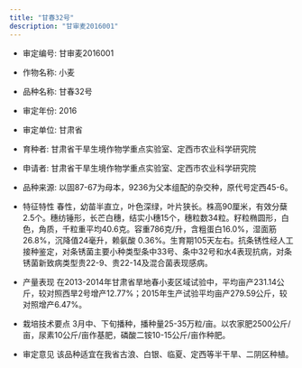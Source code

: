 ```yaml
---
title: "甘春32号"
description: "甘审麦2016001"
---
```

* 审定编号:  甘审麦2016001

*  作物名称:  小麦

*  品种名称:  甘春32号

*  审定年份:  2016

*  审定单位:  甘肃省

* 育种者:  甘肃省干旱生境作物学重点实验室、定西市农业科学研究院

*  申请者:  甘肃省干旱生境作物学重点实验室、定西市农业科学研究院

*  品种来源:  以固87-67为母本，9236为父本组配的杂交种，原代号定西45-6。

*  特征特性
春性，幼苗半直立，叶色深绿，叶片狭长。株高90厘米，有效分蘖2.5个。穗纺锤形，长芒白穗，结实小穗15个，穗粒数34粒。籽粒椭圆形，白色，角质，千粒重平均40.6克。容重786克/升，含粗蛋白16.0%，湿面筋26.8%，沉降值24毫升，赖氨酸 0.36%。生育期105天左右。抗条锈性经人工接种鉴定，对条锈菌主要小种类型条中33号、条中32号和水4表现抗病，对条锈菌新致病类型贵22-9、贵22-14及混合菌表现感病。

*  产量表现
在2013-2014年甘肃省旱地春小麦区域试验中，平均亩产231.14公斤，较对照西旱2号增产12.77%；2015年生产试验平均亩产279.59公斤，较对照增产6.47%。

*  栽培技术要点
3月中、下旬播种，播种量25-35万粒/亩。以农家肥2500公斤/亩，尿素10公斤/亩作基肥，磷酸二铵10-15公斤/亩作种肥。

*  审定意见
该品种适宜在我省古浪、白银、临夏、定西等半干旱、二阴区种植。
